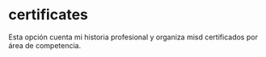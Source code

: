 # certificates
Esta opción cuenta mi historia profesional y organiza misd certificados por área de competencia.
